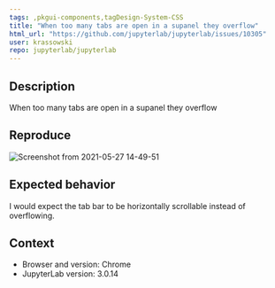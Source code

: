 ```yaml
---
tags: ,pkgui-components,tagDesign-System-CSS
title: "When too many tabs are open in a supanel they overflow"
html_url: "https://github.com/jupyterlab/jupyterlab/issues/10305"
user: krassowski
repo: jupyterlab/jupyterlab
---
```


## Description

When too many tabs are open in a supanel they overflow

## Reproduce

![Screenshot from 2021-05-27 14-49-51](https://user-images.githubusercontent.com/5832902/119838146-14cd4e00-befb-11eb-93f4-ae9e1e333d5a.png)

## Expected behavior

I would expect the tab bar to be horizontally scrollable instead of overflowing.

## Context

- Browser and version: Chrome
- JupyterLab version: 3.0.14